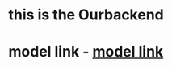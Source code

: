 # this is the Ourbackend 
# model link - [model link](https://app.eraser.io/workspace/YtPqZ1VogxGy1jzIDkzj)
